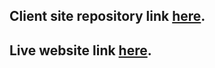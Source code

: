 ## Client site repository link [here](https://github.com/RayhanalKavey/learning-site-react-project-client-a10).

## Live website link [here](https://b6-activity-tracker-rayhanalkavey.netlify.app/).
